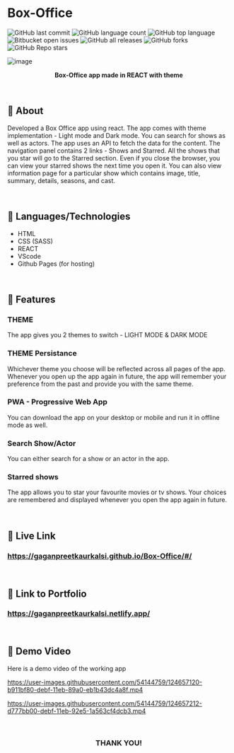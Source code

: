 # Box-Office

![GitHub last commit](https://img.shields.io/github/last-commit/GaganpreetKaurKalsi/Box-Office)
![GitHub language count](https://img.shields.io/github/languages/count/GaganpreetKaurKalsi/React-TIC-TAC-TOE) 
![GitHub top language](https://img.shields.io/github/languages/top/GaganpreetKaurKalsi/React-TIC-TAC-TOE?color=yellow) 
![Bitbucket open issues](https://img.shields.io/bitbucket/issues/GaganpreetKaurKalsi/React-TIC-TAC-TOE)
![GitHub all releases](https://img.shields.io/github/downloads/GaganpreetKaurKalsi/React-TIC-TAC-TOE/total)
![GitHub forks](https://img.shields.io/github/forks/GaganpreetKaurKalsi/React-TIC-TAC-TOE?style=social)
![GitHub Repo stars](https://img.shields.io/github/stars/GaganpreetKaurKalsi/React-TIC-TAC-TOE?style=social)


![image](https://user-images.githubusercontent.com/54144759/124658159-0fcbc900-dec1-11eb-991b-8c524a42e807.png)

<p align = "center"><b>Box-Office app made in REACT with theme</b></p>
<br>

## 📌 About
Developed a Box Office app using react. The app comes with theme implementation - Light mode and Dark mode. You can search for shows as well as actors. The app uses an API to fetch the data for the content. The navigation panel contains 2 links - Shows and Starred. All the shows that you star will go to the Starred section. Even if you close the browser, you can view your starred shows the next time you open it. You can also view information page for a particular show which contains image, title, summary, details, seasons, and cast.

<br>

## 📌 Languages/Technologies
- HTML
- CSS (SASS)
- REACT
- VScode
- Github Pages (for hosting)

<br>

## 📌 Features

### THEME
The app gives you 2 themes to switch - LIGHT MODE & DARK MODE


### THEME Persistance
Whichever theme you choose will be reflected across all pages of the app. Whenever you open up the app again in future, the app will remember your preference from the past and provide you with the same theme.


### PWA - Progressive Web App
You can download the app on your desktop or mobile and run it in offline mode as well.


### Search Show/Actor
You can either search for a show or an actor in the app.

### Starred shows
The app allows you to star your favourite movies or tv shows. Your choices are remembered and displayed whenever you open the app again in future.

<br>


## 📌 Live Link
### https://gaganpreetkaurkalsi.github.io/Box-Office/#/

<br>

## 📌 Link to Portfolio 
### https://gaganpreetkaurkalsi.netlify.app/

<br>

## 📌 Demo Video
Here is a demo video of the working app



https://user-images.githubusercontent.com/54144759/124657120-b911bf80-debf-11eb-89a0-eb1b43dc4a8f.mp4



https://user-images.githubusercontent.com/54144759/124657212-d777bb00-debf-11eb-92e5-1a563cf4dcb3.mp4





<br>

<h3 align="center">THANK YOU!</h3>

 
